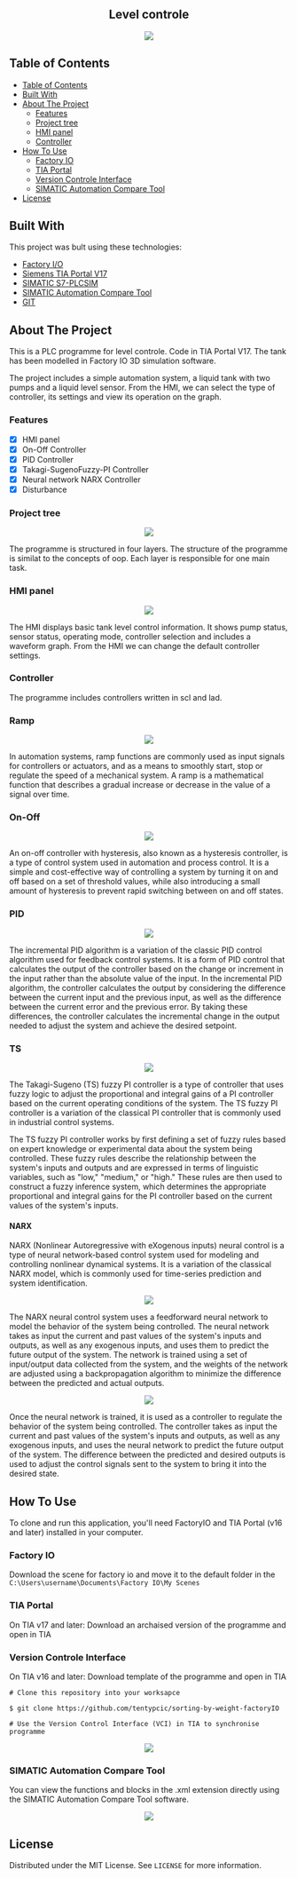 <h2 align="center">Level controle</h2>
<p align="center"><img src="Documentation\images\level-controle.gif"></p>

## Table of Contents
- [Table of Contents](#table-of-contents)
- [Built With](#built-with)
- [About The Project](#about-the-project)
  - [Features](#features)
  - [Project tree](#project-tree)
  - [HMI panel](#hmi-panel)
  - [Controller](#controller)
- [How To Use](#how-to-use)
  - [Factory IO](#factory-io)
  - [TIA Portal](#tia-portal)
  - [Version Controle Interface](#version-controle-interface)
  - [SIMATIC Automation Compare Tool](#simatic-automation-compare-tool)
- [License](#license)

## Built With
This project was bult using these technologies:
 - [Factory I/O](https://factoryio.com/)
 - [ Siemens TIA Portal V17](https://support.industry.siemens.com/cs/document/109784440/simatic-step-7-incl-safety-s7-plcsim-and-wincc-v17-trial-download?dti=0&lc=en-PL) 
 - [SIMATIC S7-PLCSIM](https://support.industry.siemens.com/cs/document/109795016/simatic-s7-plcsim-advanced-v4-0-trial-download?dti=0&lc=en-PL)
 - [SIMATIC Automation Compare Tool](https://support.industry.siemens.com/cs/document/109797235/simatic-automation-compare-tool-?dti=0&lc=en-DO) 
 - [GIT](https://git-scm.com/)
 
 ## About The Project

This is a PLC programme for level controle.
Code in TIA Portal V17. The tank has been modelled in Factory IO 3D simulation software.

The project includes a simple automation system, a liquid tank with two pumps and a liquid level sensor. From the HMI, we can select the type of controller, its settings and view its operation on the graph.

### Features

 - [x] HMI panel
 - [x] On-Off Controller
 - [x] PID Controller
 - [x] Takagi-SugenoFuzzy-PI Controller
 - [x] Neural network NARX Controller
 - [x] Disturbance

### Project tree
<p align="center"><img src="Documentation\images\project_tree.png"></p>

The programme is structured in four layers. The structure of the programme is similat to the concepts of oop. Each layer is responsible for one main task.

### HMI panel
<p align="center"><img src="Documentation\images\hmi_panel.gif"></p>

The HMI displays basic tank level control information. It shows pump status, sensor status, operating mode, controller selection and includes a waveform graph. From the HMI we can change the default controller settings.

### Controller

The programme includes controllers written in scl and lad.

### Ramp
<p align="center"><img src="Documentation\images\ramp.png"></p>

In automation systems, ramp functions are commonly used as input signals for controllers or actuators, and as a means to smoothly start, stop or regulate the speed of a mechanical system. A ramp is a mathematical function that describes a gradual increase or decrease in the value of a signal over time.

### On-Off
<p align="center"><img src="Documentation\images\on-off.png"></p>

An on-off controller with hysteresis, also known as a hysteresis controller, is a type of control system used in automation and process control. It is a simple and cost-effective way of controlling a system by turning it on and off based on a set of threshold values, while also introducing a small amount of hysteresis to prevent rapid switching between on and off states.

### PID
<p align="center"><img src="Documentation\images\pid.png"></p>

The incremental PID algorithm is a variation of the classic PID control algorithm used for feedback control systems. It is a form of PID control that calculates the output of the controller based on the change or increment in the input rather than the absolute value of the input. In the incremental PID algorithm, the controller calculates the output by considering the difference between the current input and the previous input, as well as the difference between the current error and the previous error. By taking these differences, the controller calculates the incremental change in the output needed to adjust the system and achieve the desired setpoint.

### TS
<p align="center"><img src="Documentation\images\ts.png"></p>

The Takagi-Sugeno (TS) fuzzy PI controller is a type of controller that uses fuzzy logic to adjust the proportional and integral gains of a PI controller based on the current operating conditions of the system. The TS fuzzy PI controller is a variation of the classical PI controller that is commonly used in industrial control systems.

The TS fuzzy PI controller works by first defining a set of fuzzy rules based on expert knowledge or experimental data about the system being controlled. These fuzzy rules describe the relationship between the system's inputs and outputs and are expressed in terms of linguistic variables, such as "low," "medium," or "high." These rules are then used to construct a fuzzy inference system, which determines the appropriate proportional and integral gains for the PI controller based on the current values of the system's inputs.

#### NARX

NARX (Nonlinear Autoregressive with eXogenous inputs) neural control is a type of neural network-based control system used for modeling and controlling nonlinear dynamical systems. It is a variation of the classical NARX model, which is commonly used for time-series prediction and system identification.

<p align="center"><img src="Documentation\images\narx.png"></p>

The NARX neural control system uses a feedforward neural network to model the behavior of the system being controlled. The neural network takes as input the current and past values of the system's inputs and outputs, as well as any exogenous inputs, and uses them to predict the future output of the system. The network is trained using a set of input/output data collected from the system, and the weights of the network are adjusted using a backpropagation algorithm to minimize the difference between the predicted and actual outputs.

<p align="center"><img src="Documentation\images\imc-pid.png"></p>

Once the neural network is trained, it is used as a controller to regulate the behavior of the system being controlled. The controller takes as input the current and past values of the system's inputs and outputs, as well as any exogenous inputs, and uses the neural network to predict the future output of the system. The difference between the predicted and desired outputs is used to adjust the control signals sent to the system to bring it into the desired state.

## How To Use

To clone and run this application, you'll need FactoryIO and TIA Portal (v16 and later) installed in your computer. 

### Factory IO

Download the scene for factory io and move it to the default folder in the `C:\Users\username\Documents\Factory IO\My Scenes`

### TIA Portal

On TIA v17 and later: 
Download an archaised version of the programme and open in TIA

### Version Controle Interface

On TIA v16 and later:
 Download template of the programme and open in TIA
 
    # Clone this repository into your worksapce
    
    $ git clone https://github.com/tentypcic/sorting-by-weight-factoryIO
    
    # Use the Version Control Interface (VCI) in TIA to synchronise programme

<p align="center">
  <img src="https://www.dmcinfo.com/Portals/0/Siemens-VCI-image-2.png">
</p>

### SIMATIC Automation Compare Tool
You can view the functions and blocks in the .xml extension directly using the SIMATIC Automation Compare Tool software.

<p align="center">
  <img src="Documentation\images\act.png">
</p>

## License

Distributed under the MIT License. See `LICENSE` for more information.
